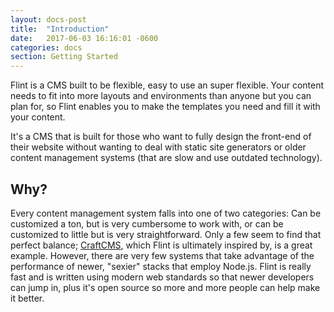 ```yaml
---
layout: docs-post
title:  "Introduction"
date:   2017-06-03 16:16:01 -0600
categories: docs
section: Getting Started
---
```

Flint is a CMS built to be flexible, easy to use an super flexible. Your content needs to fit into more layouts and environments than anyone but you can plan for, so Flint enables you to make the templates you need and fill it with your content.

It's a CMS that is built for those who want to fully design the front-end of their website without wanting to deal with static site generators or older content management systems (that are slow and use outdated technology).

## Why?

Every content management system falls into one of two categories: Can be customized a ton, but is very cumbersome to work with, or can be customized to little but is very straightforward. Only a few seem to find that perfect balance; [CraftCMS](https://craftcms.com), which Flint is ultimately inspired by, is a great example. However, there are very few systems that take advantage of the performance of newer, "sexier" stacks that employ Node.js. Flint is really fast and is written using modern web standards so that newer developers can jump in, plus it's open source so more and more people can help make it better.